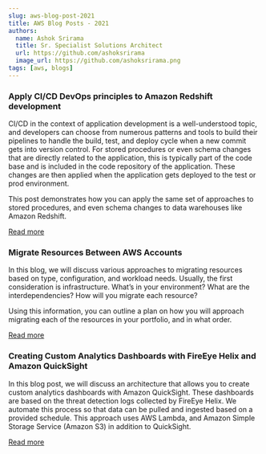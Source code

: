 ```yaml
---
slug: aws-blog-post-2021
title: AWS Blog Posts - 2021
authors:
  name: Ashok Srirama
  title: Sr. Specialist Solutions Architect
  url: https://github.com/ashoksrirama
  image_url: https://github.com/ashoksrirama.png
tags: [aws, blogs]
---
```


### Apply CI/CD DevOps principles to Amazon Redshift development

CI/CD in the context of application development is a well-understood topic, and developers can choose from numerous patterns and tools to build their pipelines to handle the build, test, and deploy cycle when a new commit gets into version control. For stored procedures or even schema changes that are directly related to the application, this is typically part of the code base and is included in the code repository of the application. These changes are then applied when the application gets deployed to the test or prod environment.

This post demonstrates how you can apply the same set of approaches to stored procedures, and even schema changes to data warehouses like Amazon Redshift.

[Read more](https://aws.amazon.com/blogs/big-data/apply-ci-cd-devops-principles-to-amazon-redshift-development/)


### Migrate Resources Between AWS Accounts

In this blog, we will discuss various approaches to migrating resources based on type, configuration, and workload needs. Usually, the first consideration is infrastructure. What’s in your environment? What are the interdependencies? How will you migrate each resource?

Using this information, you can outline a plan on how you will approach migrating each of the resources in your portfolio, and in what order.

[Read more](https://aws.amazon.com/blogs/architecture/migrate-resources-between-aws-accounts/)


### Creating Custom Analytics Dashboards with FireEye Helix and Amazon QuickSight

In this blog post, we will discuss an architecture that allows you to create custom analytics dashboards with Amazon QuickSight. These dashboards are based on the threat detection logs collected by FireEye Helix. We automate this process so that data can be pulled and ingested based on a provided schedule. This approach uses AWS Lambda, and Amazon Simple Storage Service (Amazon S3) in addition to QuickSight.

[Read more](https://aws.amazon.com/blogs/architecture/field-notes-creating-custom-analytics-dashboards-with-fireeye-helix-and-amazon-quicksight/)